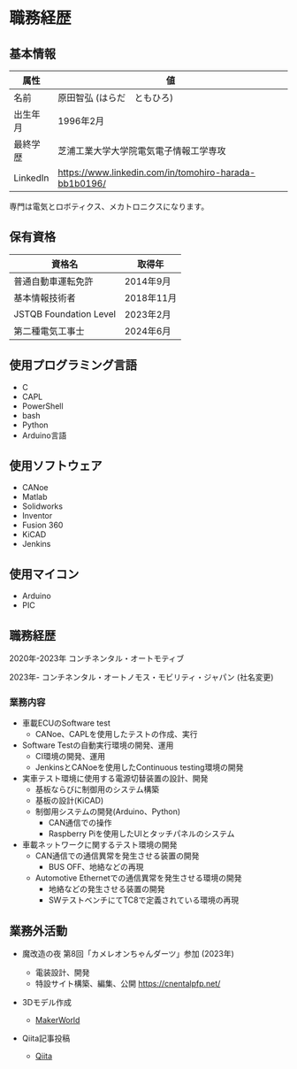 # 職務経歴

## 基本情報

| 属性 | 値 |
| ---- | ---- |
| 名前 | 原田智弘 (はらだ　ともひろ) |
| 出生年月 | 1996年2月 |
| 最終学歴 |芝浦工業大学大学院電気電子情報工学専攻|
| LinkedIn | https://www.linkedin.com/in/tomohiro-harada-bb1b0196/ |

専門は電気とロボティクス、メカトロニクスになります。

## 保有資格

| 資格名 | 取得年 |
| ---- | ---- |
| 普通自動車運転免許 | 2014年9月 |
| 基本情報技術者 | 2018年11月 |
| JSTQB Foundation Level | 2023年2月 |
| 第二種電気工事士 | 2024年6月 |

## 使用プログラミング言語
* C
* CAPL
* PowerShell
* bash
* Python
* Arduino言語

## 使用ソフトウェア
* CANoe
* Matlab
* Solidworks
* Inventor
* Fusion 360
* KiCAD
* Jenkins

## 使用マイコン
* Arduino
* PIC

## 職務経歴

2020年-2023年
コンチネンタル・オートモティブ

2023年-
コンチネンタル・オートノモス・モビリティ・ジャパン
(社名変更)
### 業務内容
* 車載ECUのSoftware test
    * CANoe、CAPLを使用したテストの作成、実行
* Software Testの自動実行環境の開発、運用
    * CI環境の開発、運用
    * JenkinsとCANoeを使用したContinuous testing環境の開発
* 実車テスト環境に使用する電源切替装置の設計、開発
    * 基板ならびに制御用のシステム構築
    * 基板の設計(KiCAD)
    * 制御用システムの開発(Arduino、Python)
        * CAN通信での操作
        * Raspberry Piを使用したUIとタッチパネルのシステム
* 車載ネットワークに関するテスト環境の開発
    * CAN通信での通信異常を発生させる装置の開発
        * BUS OFF、地絡などの再現
    * Automotive Ethernetでの通信異常を発生させる環境の開発
        * 地絡などの発生させる装置の開発
        * SWテストベンチにてTC8で定義されている環境の再現

## 業務外活動
* 魔改造の夜 第8回「カメレオンちゃんダーツ」参加 (2023年)
    * 電装設計、開発
    * 特設サイト構築、編集、公開 https://cnentalpfp.net/

* 3Dモデル作成
    * [MakerWorld](https://makerworld.com/en/@haradatmo2)

* Qiita記事投稿
    * [Qiita](https://qiita.com/tomy_hara)